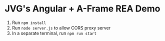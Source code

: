 # JVG's Angular + A-Frame REA Demo

1. Run `npm install`
2. Run `node server.js` to allow CORS proxy server
3. In a separate terminal, run `npm run start`